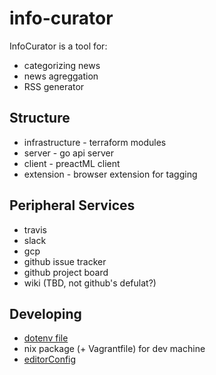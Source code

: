 # info-curator

InfoCurator is a tool for:

* categorizing news
* news agreggation
* RSS generator

## Structure

* infrastructure - terraform modules
* server - go api server
* client - preactML client
* extension - browser extension for tagging

## Peripheral Services

* travis
* slack
* gcp
* github issue tracker
* github project board
* wiki (TBD, not github's defulat?)

## Developing

* [dotenv file](https://github.com/motdotla/dotenv)
* nix package (+ Vagrantfile) for dev machine
* [editorConfig](http://editorconfig.org/)
